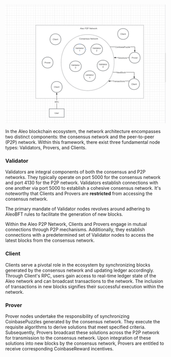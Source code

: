 ![aleo_network](images/aleo_network.jpg)


In the Aleo blockchain ecosystem, the network architecture encompasses two distinct components: the consensus network and the peer-to-peer (P2P) network. Within this framework, there exist three fundamental node types: Validators, Provers, and Clients.

### Validator

Validators are integral components of both the consensus and P2P networks. They typically operate on port 5000 for the consensus network and port 4130 for the P2P network. Validators establish connections with one another via port 5000 to establish a cohesive consensus network. It's noteworthy that Clients and Provers are **restricted** from accessing the consensus network.

The primary mandate of Validator nodes revolves around adhering to AleoBFT rules to facilitate the generation of new blocks.

Within the Aleo P2P Network, Clients and Provers engage in mutual connections through P2P mechanisms. Additionally, they establish connections with a predetermined set of Validator nodes to access the latest blocks from the consensus network.

### Client

Clients serve a pivotal role in the ecosystem by synchronizing blocks generated by the consensus network and updating ledger accordingly. Through Client's RPC, users gain access to real-time ledger state of the Aleo network and can broadcast transactions to the network. The inclusion of transactions in new blocks signifies their successful execution within the network.

### Prover

Prover nodes undertake the responsibility of synchronizing CoinbasePuzzles generated by the consensus network. They execute the requisite algorithms to derive solutions that meet specified criteria. Subsequently, Provers broadcast these solutions across the P2P network for transmission to the consensus network. Upon integration of these solutions into new blocks by the consensus network, Provers are entitled to receive corresponding CoinbaseReward incentives.

